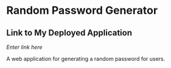 # Random Password Generator

## Link to My Deployed Application

_Enter link here_



A web application for generating a random password for users.


